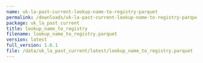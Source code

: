 ```yaml
---
name: uk-la-past-current-lookup-name-to-registry-parquet
permalink: /downloads/uk-la-past-current-lookup-name-to-registry-parquet/latest
package: uk_la_past_current
title: lookup_name_to_registry
filename: lookup_name_to_registry.parquet
version: latest
full_version: 1.6.1
file: /data/uk_la_past_current/latest/lookup_name_to_registry.parquet
---
```

